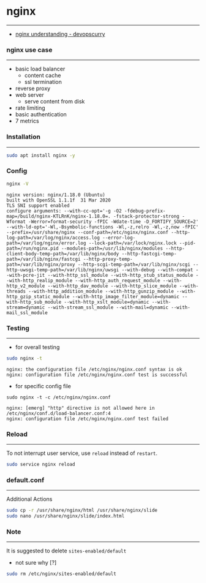 # nginx
---

- [nginx understanding - devopscurry](https://medium.com/devopscurry/what-is-nginx-understanding-the-basics-of-nginx-in-2021-f8ee0f3d3d54)

### nginx use case
---
- basic load balancer
  - content cache
  - ssl termination
- reverse proxy
- web server
  - serve content from disk
- rate limiting
- basic authentication
- 7 metrics

### Installation
---
```bash
sudo apt install nginx -y
```
### Config
```bash
nginx -V
```
```
nginx version: nginx/1.18.0 (Ubuntu)
built with OpenSSL 1.1.1f  31 Mar 2020
TLS SNI support enabled
configure arguments: --with-cc-opt='-g -O2 -fdebug-prefix-map=/build/nginx-KTLRnK/nginx-1.18.0=. -fstack-protector-strong -Wformat -Werror=format-security -fPIC -Wdate-time -D_FORTIFY_SOURCE=2' --with-ld-opt='-Wl,-Bsymbolic-functions -Wl,-z,relro -Wl,-z,now -fPIC' --prefix=/usr/share/nginx --conf-path=/etc/nginx/nginx.conf --http-log-path=/var/log/nginx/access.log --error-log-path=/var/log/nginx/error.log --lock-path=/var/lock/nginx.lock --pid-path=/run/nginx.pid --modules-path=/usr/lib/nginx/modules --http-client-body-temp-path=/var/lib/nginx/body --http-fastcgi-temp-path=/var/lib/nginx/fastcgi --http-proxy-temp-path=/var/lib/nginx/proxy --http-scgi-temp-path=/var/lib/nginx/scgi --http-uwsgi-temp-path=/var/lib/nginx/uwsgi --with-debug --with-compat --with-pcre-jit --with-http_ssl_module --with-http_stub_status_module --with-http_realip_module --with-http_auth_request_module --with-http_v2_module --with-http_dav_module --with-http_slice_module --with-threads --with-http_addition_module --with-http_gunzip_module --with-http_gzip_static_module --with-http_image_filter_module=dynamic --with-http_sub_module --with-http_xslt_module=dynamic --with-stream=dynamic --with-stream_ssl_module --with-mail=dynamic --with-mail_ssl_module
```
### Testing
---
- for overall testing
```bash
sudo nginx -t
```
```
nginx: the configuration file /etc/nginx/nginx.conf syntax is ok
nginx: configuration file /etc/nginx/nginx.conf test is successful
```
- for specific config file
```
sudo nginx -t -c /etc/nginx/nginx.conf 
```
```
nginx: [emerg] "http" directive is not allowed here in /etc/nginx/conf.d/load-balancer.conf:4
nginx: configuration file /etc/nginx/nginx.conf test failed
```
### Reload
---
To not interrupt user service, use `reload` instead of `restart`.
```bash
sudo service nginx reload
```
### default.conf
---
Additional Actions
```bash
sudo cp -r /usr/share/nginx/html /usr/share/nginx/slide
sudo nano /usr/share/nginx/slide/index.html
```
### Note
---
It is suggested to delete `sites-enabled/default`
- not sure why [?]
```bash
sudo rm /etc/nginx/sites-enabled/default
```
